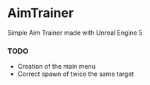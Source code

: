 # AimTrainer
 Simple Aim Trainer made with Unreal Engine 5
 
 ### TODO
 - Creation of the main menu
 - Correct spawn of twice the same target
